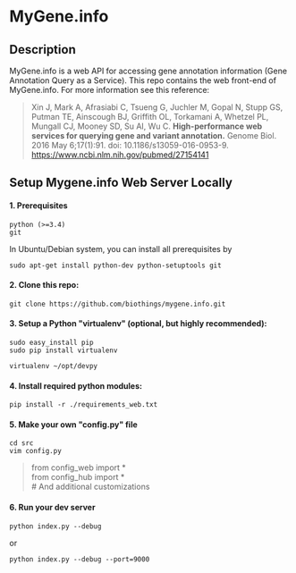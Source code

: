 # MyGene.info

## Description
MyGene.info is a web API for accessing gene annotation information (Gene Annotation Query as a Service).  This repo contains the web front-end of MyGene.info.  For more information see this reference:

> Xin J, Mark A, Afrasiabi C, Tsueng G, Juchler M, Gopal N, Stupp GS, Putman TE, Ainscough BJ, Griffith OL, Torkamani A, Whetzel PL, Mungall CJ, Mooney SD, Su AI, Wu C.
> **High-performance web services for querying gene and variant annotation.**
> Genome Biol. 2016 May 6;17(1):91. doi: 10.1186/s13059-016-0953-9.
> https://www.ncbi.nlm.nih.gov/pubmed/27154141

## Setup Mygene.info Web Server Locally ##


#### 1. Prerequisites

    python (>=3.4)
    git 

   In Ubuntu/Debian system, you can install all prerequisites by


    sudo apt-get install python-dev python-setuptools git 



#### 2. Clone this repo:


    git clone https://github.com/biothings/mygene.info.git


#### 3. Setup a Python "virtualenv" (optional, but highly recommended):


    sudo easy_install pip
    sudo pip install virtualenv

    virtualenv ~/opt/devpy


#### 4. Install required python modules:


    pip install -r ./requirements_web.txt


#### 5. Make your own "config.py" file


    cd src
    vim config.py
    
   >from config_web import *  
   >from config_hub import *  
   >&#35; And additional customizations


#### 6. Run your dev server


    python index.py --debug


or

    python index.py --debug --port=9000
